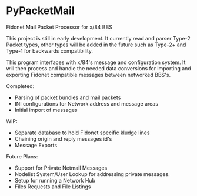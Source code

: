 # PyPacketMail
Fidonet Mail Packet Processor for x/84 BBS

This project is still in early development.  It currently read and parser Type-2 Packet types, other types will be added in the future such as Type-2+ and Type-1 for backwards compatibility.

This program interfaces with x/84's message and configuration system.  It will then process and handle the needed data conversions for importing and exporting Fidonet compatible messages between networked BBS's.


Completed:

- Parsing of packet bundles and mail packets
- INI configurations for Network address and message areas
- Initial import of messages

WIP:

- Separate database to hold Fidonet specific kludge lines
- Chaining origin and reply messages id's
- Message Exports

Future Plans:

- Support for Private Netmail Messages
- Nodelist System/User Lookup for addressing private messages.
- Setup for running a Network Hub
- Files Requests and File Listings

